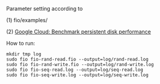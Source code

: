 Parameter setting according to

(1) fio/examples/

(2) [Google Cloud: Benchmark persistent disk performance](https://cloud.google.com/compute/docs/disks/benchmarking-pd-performance)


How to run:

```
mkdir tmp log
sudo fio fio-rand-read.fio --output=log/rand-read.log
sudo fio fio-rand-write.fio --output=log/rand-write.log
sudo fio fio-seq-read.log --output=log/seq-read.log
sudo fio fio-seq-write.log --output=log/seq-write.log
```